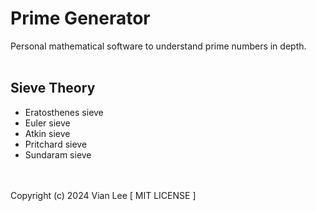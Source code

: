 # Prime Generator #
Personal mathematical software to understand prime numbers in depth.
<br/></br>
## Sieve Theory ##
- Eratosthenes sieve
- Euler sieve
- Atkin sieve
- Pritchard sieve
- Sundaram sieve

<br/></br>
Copyright (c) 2024 Vian Lee [ MIT LICENSE ]
